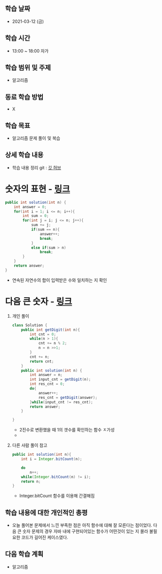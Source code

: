 학습 날짜
---
+ 2021-03-12 (금)

학습 시간
---
+ 13:00 ~ 18:00 자가

학습 범위 및 주제
---
+ 알고리즘

동료 학습 방법
---
+ X

학습 목표
---
+ 알고리즘 문제 풀이 및 복습

상세 학습 내용
---
+ 학습 내용 정리 git : [깃 허브](https://github.com/kiskim/study)   

# 숫자의 표현 - [링크](https://programmers.co.kr/learn/courses/30/lessons/12924)

```java
public int solution(int n) {
	int answer = 0;
	for(int i = 1; i <= n; i++){
		int sum = 0;
		for(int j = i; j <= n; j++){
			sum += j;
			if(sum == n){
				answer++;
				break;
			}
			else if(sum > n)
				break;
		}
	}
	return answer;
}
```

- 연속된 자연수의 합이 입력받은 수와 일치하는 지 확인

# 다음 큰 숫자 - [링크](https://programmers.co.kr/learn/courses/30/lessons/12911)

1. 개인 풀이

    ```java
    class Solution {
    	public int getDigit(int n){
    		int cnt = 0;
    		while(n > 1){
    			cnt += n % 2;
    			n = n >>1;
    		}
    		cnt += n;
    		return cnt;
    	}
        public int solution(int n) {
    		int answer = n;
    		int input_cnt = getDigit(n);
    		int res_cnt = 0;
    		do{
    			answer++;
    			res_cnt = getDigit(answer);
    		}while(input_cnt != res_cnt);
            return answer;
    	}

    }
    ```

    - 2진수로 변환했을 때 1의 갯수를 확인하는 함수 ㅈ가성
    - 
2. 다른 사람 풀이 참고

    ```java
    public int solution(int n){
    	int i = Integer.bitCount(n);

    	do
    		n++;
    	while(Integer.bitCount(n) != i);
    	return n;
    }
    ```

    - Integer.bitCount 함수를 이용해 간결해짐



학습 내용에 대한 개인적인 총평
---
+ 오늘 풀어본 문제에서 느낀 부족한 점은 아직 함수에 대해 잘 모른다는 점이었다. 다음 큰 숫자 문제의 경우 자바 내에 구현되어있는 함수가 어떤것이 있는 지 몰라 불필요한 코드가 길어진 케이스였다.

다음 학습 계획
---
+ 알고리즘